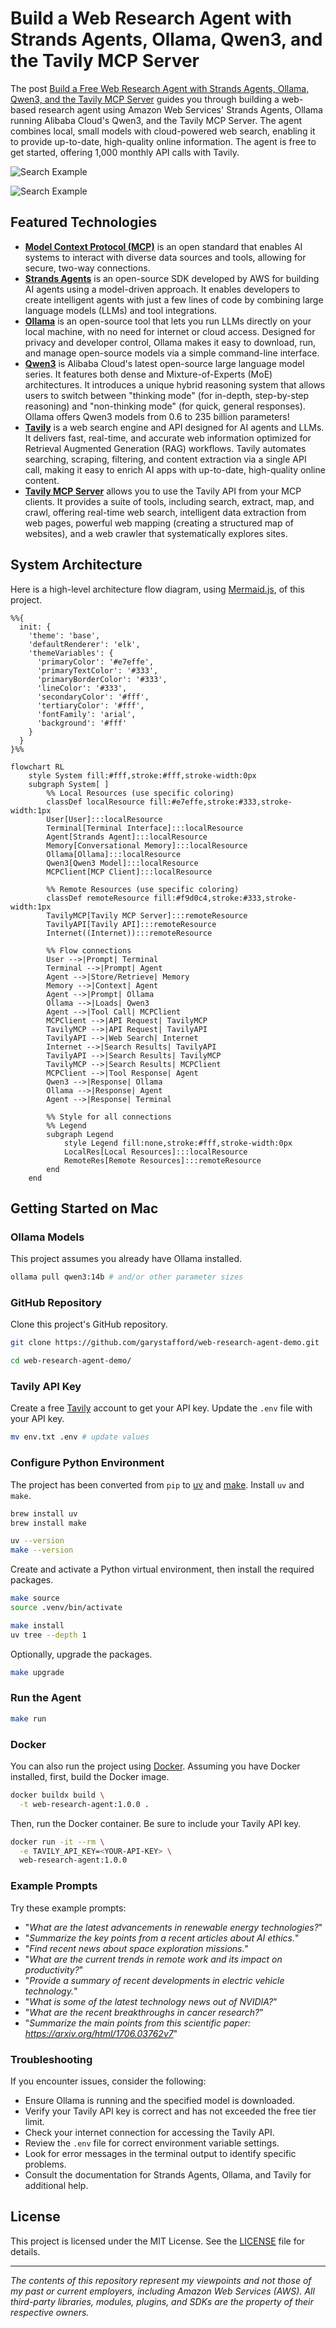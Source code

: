# Build a Web Research Agent with Strands Agents, Ollama, Qwen3, and the Tavily MCP Server

The post [Build a Free Web Research Agent with Strands Agents, Ollama, Qwen3, and the Tavily MCP Server](https://garystafford.medium.com/build-a-web-research-agent-with-strands-agents-ollama-qwen3-and-the-tavily-mcp-server-8e1a1baf0f0d) guides you through building a web-based research agent using Amazon Web Services' Strands Agents, Ollama running Alibaba Cloud's Qwen3, and the Tavily MCP Server. The agent combines local, small models with cloud-powered web search, enabling it to provide up-to-date, high-quality online information. The agent is free to get started, offering 1,000 monthly API calls with Tavily.

![Search Example](./previews/search_example_01.png)

![Search Example](./previews/search_example_02.png)

## Featured Technologies

- **[Model Context Protocol (MCP)](https://github.com/modelcontextprotocol)** is an open standard that enables AI systems to interact with diverse data sources and tools, allowing for secure, two-way connections.
- **[Strands Agents](https://strandsagents.com/latest/)** is an open-source SDK developed by AWS for building AI agents using a model-driven approach. It enables developers to create intelligent agents with just a few lines of code by combining large language models (LLMs) and tool integrations.
- **[Ollama](https://ollama.com/)** is an open-source tool that lets you run LLMs directly on your local machine, with no need for internet or cloud access. Designed for privacy and developer control, Ollama makes it easy to download, run, and manage open-source models via a simple command-line interface.
- **[Qwen3](https://qwen.ai/research)** is Alibaba Cloud's latest open-source large language model series. It features both dense and Mixture-of-Experts (MoE) architectures. It introduces a unique hybrid reasoning system that allows users to switch between "thinking mode" (for in-depth, step-by-step reasoning) and "non-thinking mode" (for quick, general responses). Ollama offers Qwen3 models from 0.6 to 235 billion parameters!
- **[Tavily](https://www.tavily.com/)** is a web search engine and API designed for AI agents and LLMs. It delivers fast, real-time, and accurate web information optimized for Retrieval Augmented Generation (RAG) workflows. Tavily automates searching, scraping, filtering, and content extraction via a single API call, making it easy to enrich AI apps with up-to-date, high-quality online content.
- **[Tavily MCP Server](https://github.com/tavily-ai/tavily-mcp)** allows you to use the Tavily API from your MCP clients. It provides a suite of tools, including search, extract, map, and crawl, offering real-time web search, intelligent data extraction from web pages, powerful web mapping (creating a structured map of websites), and a web crawler that systematically explores sites.

## System Architecture

Here is a high-level architecture flow diagram, using [Mermaid.js](https://mermaid.js.org/intro/), of this project.

```mermaid
%%{
  init: {
    'theme': 'base',
    'defaultRenderer': 'elk',
    'themeVariables': {
      'primaryColor': '#e7effe',
      'primaryTextColor': '#333',
      'primaryBorderColor': '#333',
      'lineColor': '#333',
      'secondaryColor': '#fff',
      'tertiaryColor': '#fff',
      'fontFamily': 'arial',
      'background': '#fff'
    }
  }
}%%

flowchart RL
    style System fill:#fff,stroke:#fff,stroke-width:0px
    subgraph System[ ]
        %% Local Resources (use specific coloring)
        classDef localResource fill:#e7effe,stroke:#333,stroke-width:1px
        User[User]:::localResource
        Terminal[Terminal Interface]:::localResource
        Agent[Strands Agent]:::localResource
        Memory[Conversational Memory]:::localResource
        Ollama[Ollama]:::localResource
        Qwen3[Qwen3 Model]:::localResource
        MCPClient[MCP Client]:::localResource

        %% Remote Resources (use specific coloring)
        classDef remoteResource fill:#f9d0c4,stroke:#333,stroke-width:1px
        TavilyMCP[Tavily MCP Server]:::remoteResource
        TavilyAPI[Tavily API]:::remoteResource
        Internet((Internet)):::remoteResource

        %% Flow connections
        User -->|Prompt| Terminal
        Terminal -->|Prompt| Agent
        Agent -->|Store/Retrieve| Memory
        Memory -->|Context| Agent
        Agent -->|Prompt| Ollama
        Ollama -->|Loads| Qwen3
        Agent -->|Tool Call| MCPClient
        MCPClient -->|API Request| TavilyMCP
        TavilyMCP -->|API Request| TavilyAPI
        TavilyAPI -->|Web Search| Internet
        Internet -->|Search Results| TavilyAPI
        TavilyAPI -->|Search Results| TavilyMCP
        TavilyMCP -->|Search Results| MCPClient
        MCPClient -->|Tool Response| Agent
        Qwen3 -->|Response| Ollama
        Ollama -->|Response| Agent
        Agent -->|Response| Terminal

        %% Style for all connections
        %% Legend
        subgraph Legend
            style Legend fill:none,stroke:#fff,stroke-width:0px
            LocalRes[Local Resources]:::localResource
            RemoteRes[Remote Resources]:::remoteResource
        end
    end
```

## Getting Started on Mac

### Ollama Models

This project assumes you already have Ollama installed.

```bash
ollama pull qwen3:14b # and/or other parameter sizes
```

### GitHub Repository

Clone this project's GitHub repository.

```bash
git clone https://github.com/garystafford/web-research-agent-demo.git

cd web-research-agent-demo/
```

### Tavily API Key

Create a free [Tavily](https://www.tavily.com/) account to get your API key. Update the `.env` file with your API key.

```bash
mv env.txt .env # update values
```

### Configure Python Environment

The project has been converted from `pip` to [uv](https://docs.astral.sh/uv/) and [make](https://www.gnu.org/software/make/). Install `uv` and `make`.

```bash
brew install uv
brew install make

uv --version
make --version
```

Create and activate a Python virtual environment, then install the required packages.

```bash
make source
source .venv/bin/activate

make install
uv tree --depth 1
```

Optionally, upgrade the packages.

```bash
make upgrade
```

### Run the Agent

```bash
make run
```

### Docker

You can also run the project using [Docker](https://www.docker.com/). Assuming you have Docker installed, first, build the Docker image.

```bash
docker buildx build \
  -t web-research-agent:1.0.0 .
```

Then, run the Docker container. Be sure to include your Tavily API key.

```bash
docker run -it --rm \
  -e TAVILY_API_KEY=<YOUR-API-KEY> \
  web-research-agent:1.0.0
```

### Example Prompts

Try these example prompts:

- "_What are the latest advancements in renewable energy technologies?_"
- "_Summarize the key points from a recent articles about AI ethics._"
- "_Find recent news about space exploration missions._"
- "_What are the current trends in remote work and its impact on productivity?_"
- "_Provide a summary of recent developments in electric vehicle technology._"
- "_What is some of the latest technology news out of NVIDIA?_"
- "_What are the recent breakthroughs in cancer research?_"
- "_Summarize the main points from this scientific paper: https://arxiv.org/html/1706.03762v7_"

### Troubleshooting

If you encounter issues, consider the following:

- Ensure Ollama is running and the specified model is downloaded.
- Verify your Tavily API key is correct and has not exceeded the free tier limit.
- Check your internet connection for accessing the Tavily API.
- Review the `.env` file for correct environment variable settings.
- Look for error messages in the terminal output to identify specific problems.
- Consult the documentation for Strands Agents, Ollama, and Tavily for additional help.

## License

This project is licensed under the MIT License. See the [LICENSE](LICENSE) file for details.

---

_The contents of this repository represent my viewpoints and not those of my past or current employers, including Amazon Web Services (AWS). All third-party libraries, modules, plugins, and SDKs are the property of their respective owners._
